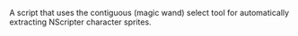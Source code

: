 A script that uses the contiguous (magic wand) select tool for automatically extracting NScripter character sprites.